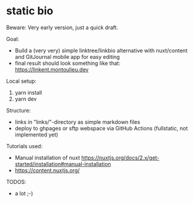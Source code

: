 # static bio

Beware: Very early version, just a quick draft.

Goal:

- Build a (very very) simple linktree/linkbio alternative with nuxt/content and GitJournal mobile app for easy editing
- final result should look something like that: https://linkent.montoulieu.dev

Local setup:

1. yarn install
2. yarn dev

Structure:

- links in "links/"-directory as simple markdown files
- deploy to ghpages or sftp webspace via GitHub Actions (fullstatic, not implemented yet)

Tutorials used:

- Manual installation of nuxt https://nuxtjs.org/docs/2.x/get-started/installation#manual-installation
- https://content.nuxtjs.org/

TODOS:

- a lot ;-) 
